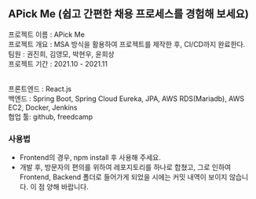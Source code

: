 ## APick Me (쉽고 간편한 채용 프로세스를 경험해 보세요)
프로젝트 이름 : APick Me  
프로젝트 개요 : MSA 방식을 활용하여 프로젝트를 제작한 후, CI/CD까지 완료한다.  
팀원 : 권진희, 김영모, 박현우, 윤희상   
프로젝트 기간 : 2021.10 - 2021.11  
<br/>

프론트엔드 : React.js  
백엔드 : Spring Boot, Spring Cloud Eureka, JPA, AWS RDS(Mariadb), AWS EC2, Docker, Jenkins     
협업 툴: github, freedcamp

### 사용법
- Frontend의 경우, npm install 후 사용해 주세요.
- 개발 후, 방문자의 편의를 위하여 레포지토리를 하나로 합쳤고, 그로 인하여 Frontend, Backend 폴더로 들어가게 되었을 시에는 커밋 내역이 보이지 않습니다. 이 점 양해 바랍니다.
